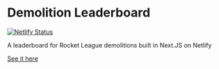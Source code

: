 # Demolition Leaderboard

[![Netlify Status](https://api.netlify.com/api/v1/badges/46648482-644c-4c80-bafb-872057e51b6b/deploy-status)](https://app.netlify.com/sites/next-dev-starter/deploys)

A leaderboard for Rocket League demolitions built in Next.JS on Netlify

[See it here](https://demolition-leaderboard.netlify.app/)
